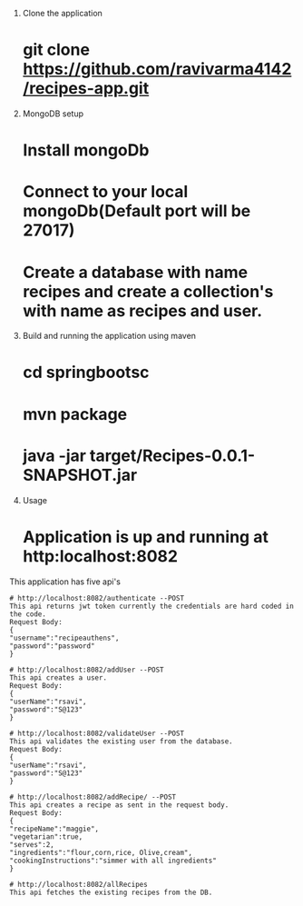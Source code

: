 
1) Clone the application
	# git clone https://github.com/ravivarma4142/recipes-app.git

2) MongoDB setup	
	# Install mongoDb
	# Connect to your local mongoDb(Default port will be 27017)
	# Create a database with name recipes and create a collection's with name as recipes and user.

3) Build and running the application using maven
	# cd springbootsc
	# mvn package
	# java -jar target/Recipes-0.0.1-SNAPSHOT.jar 

4) Usage
	# Application is up and running at http:localhost:8082
	
This application has five api's

	# http://localhost:8082/authenticate --POST
	This api returns jwt token currently the credentials are hard coded in the code.
	Request Body:
	{
	"username":"recipeauthens",
	"password":"password"
	}

	# http://localhost:8082/addUser --POST
	This api creates a user.
	Request Body:
	{
	"userName":"rsavi",
	"password":"S@123"
	}

	# http://localhost:8082/validateUser --POST
	This api validates the existing user from the database.
	Request Body:
	{
	"userName":"rsavi",
	"password":"S@123"
	}

	# http://localhost:8082/addRecipe/ --POST
	This api creates a recipe as sent in the request body.
	Request Body:
	{
	"recipeName":"maggie",
	"vegetarian":true,
	"serves":2,
	"ingredients":"flour,corn,rice, Olive,cream",
	"cookingInstructions":"simmer with all ingredients"
	}

	# http://localhost:8082/allRecipes
	This api fetches the existing recipes from the DB.






